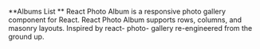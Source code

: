 **Albums List **
React Photo Album is a responsive photo gallery component for React. React Photo Album supports rows,
columns, and masonry layouts. Inspired by react- photo- gallery re-engineered from the ground up.
